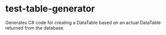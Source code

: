 test-table-generator
====================

Generates C# code for creating a DataTable based on an actual DataTable returned from the database.